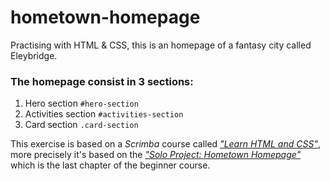 # hometown-homepage
Practising with HTML &amp; CSS, this is an homepage of a fantasy city called Eleybridge.

### The homepage consist in 3 sections:
1. Hero section `#hero-section` 
2. Activities section `#activities-section`
3. Card section `.card-section`

This exercise is based on a *Scrimba* course called [*"Learn HTML and CSS"*](https://scrimba.com/learn/htmlandcss), more precisely it's based on the [*"Solo Project: Hometown Homepage"*](https://scrimba.com/playlist/pYkn7u4) which is the last chapter of the beginner course.